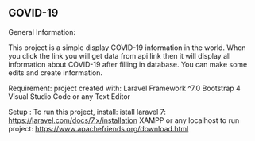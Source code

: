 GOVID-19
-------------------------------------

General Information:

This project is a simple display COVID-19 information
in the world. When you click the link you will get data from api link then it will display all information about COVID-19 after filling in database. You can make some edits and create information. 


Requirement:
project created with:
Laravel Framework ^7.0
Bootstrap 4
Visual Studio Code or any Text Editor


Setup :
To run this project, install:
istall laravel 7: https://laravel.com/docs/7.x/installation
XAMPP or any localhost to run project: https://www.apachefriends.org/download.html